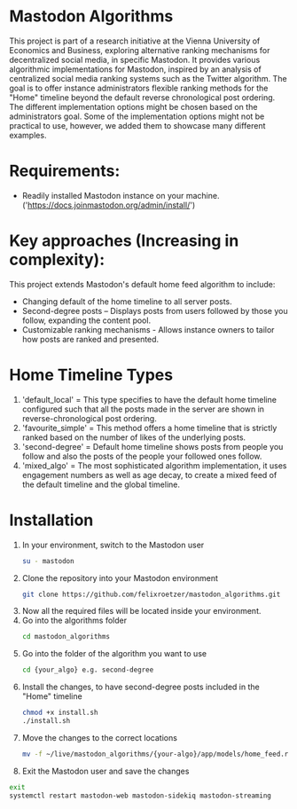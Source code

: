 # Mastodon Algorithms

This project is part of a research initiative at the Vienna University of Economics and Business, exploring alternative ranking mechanisms for decentralized social media, in specific Mastodon. It provides various algorithmic implementations for Mastodon, inspired by an analysis of centralized social media ranking systems such as the Twitter algorithm. 
The goal is to offer instance administrators flexible ranking methods for the "Home" timeline beyond the default reverse chronological post ordering. The different implementation options might be chosen based on the administrators goal. Some of the implementation options might not be practical to use, however, we added them to showcase many different examples.

# Requirements:

- Readily installed Mastodon instance on your machine. ('https://docs.joinmastodon.org/admin/install/')

# Key approaches (Increasing in complexity):

This project extends Mastodon's default home feed algorithm to include:  
- Changing default of the home timeline to all server posts.
- Second-degree posts – Displays posts from users followed by those you follow, expanding the content pool.
- Customizable ranking mechanisms - Allows instance owners to tailor how posts are ranked and presented.

# Home Timeline Types
1. 'default_local' = This type specifies to have the default home timeline configured such that all the posts made in the server are shown in reverse-chronological post ordering.
2. 'favourite_simple' = This method offers a home timeline that is strictly ranked based on the number of likes of the underlying posts.
3. 'second-degree' = Default home timeline shows posts from people you follow and also the posts of the people your followed ones follow.
4. 'mixed_algo' = The most sophisticated algorithm implementation, it uses engagement numbers as well as age decay, to create a mixed feed of the default timeline and the global timeline.

# Installation

1. In your environment, switch to the Mastodon user
   ```bash
   su - mastodon
3. Clone the repository into your Mastodon environment
   ```bash
   git clone https://github.com/felixroetzer/mastodon_algorithms.git
5. Now all the required files will be located inside your environment.
6. Go into the algorithms folder
   ```bash
   cd mastodon_algorithms
7. Go into the folder of the algorithm you want to use
   ```bash
   cd {your_algo} e.g. second-degree
8. Install the changes, to have second-degree posts included in the "Home" timeline
   ```bash
   chmod +x install.sh  
   ./install.sh
9. Move the changes to the correct locations
   ```bash
   mv -f ~/live/mastodon_algorithms/{your-algo}/app/models/home_feed.rb ~/live/app/models/
10. Exit the Mastodon user and save the changes
   ```bash
   exit 
   systemctl restart mastodon-web mastodon-sidekiq mastodon-streaming



